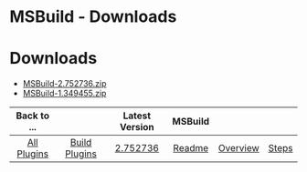 
MSBuild - Downloads
===================

# Downloads

- [MSBuild-2.752736.zip](https://raw.githubusercontent.com/UrbanCode/IBM-UCB-PLUGINS/main/files/MSBuild/MSBuild-2.752736.zip)
- [MSBuild-1.349455.zip](https://raw.githubusercontent.com/UrbanCode/IBM-UCB-PLUGINS/main/files/MSBuild/MSBuild-1.349455.zip)

|Back to ...||Latest Version|MSBuild |||
| :---: | :---: | :---: | :---: | :---: | :---: |
|[All Plugins](../../index.md)|[Build Plugins](../README.md)|[2.752736](https://raw.githubusercontent.com/UrbanCode/IBM-UCB-PLUGINS/main/files/MSBuild/MSBuild-2.752736.zip)|[Readme](README.md)|[Overview](overview.md)|[Steps](steps.md)|
